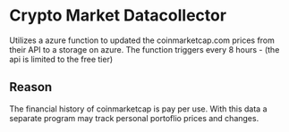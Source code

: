 # Crypto Market Datacollector
Utilizes a azure function to updated the coinmarketcap.com prices from their API to a storage on azure. 
The function triggers every 8 hours - (the api is limited to the free tier)

## Reason
The financial history of coinmarketcap is pay per use. With this data a separate program may track personal portoflio prices and changes.
